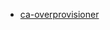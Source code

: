 * [ca-overprovisioner](https://github.com/seagits/helm-charts/releases?q=ca-overprovisioner&expanded=true)
